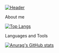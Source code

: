 [![Header](https://github.com/mikl14/mikl14/blob/main/assets/gif2.gif)](http://gachi.bounceme.net/Spec/metaMuseum/radio.html)

About me

[![Top Langs](https://github-readme-stats.vercel.app/api/top-langs/?username=mikl1&layout=donut-vertical&theme=radical)](https://github.com/anuraghazra/github-readme-stats)

Languages and Tools

[![Anurag's GitHub stats](https://github-readme-stats.vercel.app/api?username=mikl14&show_icons=true&theme=radical)](https://github.com/anuraghazra/github-readme-stats)


